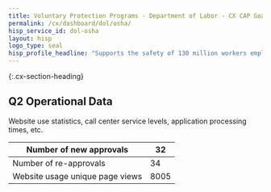 ```yaml
---
title: Voluntary Protection Programs - Department of Labor - CX CAP Goal Dashboard
permalink: /cx/dashboard/dol/osha/
hisp_service_id: dol-osha
layout: hisp
logo_type: seal
hisp_profile_headline: "Supports the safety of 130 million workers employed across 8 million worksites."
---
```


{:.cx-section-heading}
## Q2 Operational Data

Website use statistics, call center service levels, application processing times, etc.

| Number of new approvals         | 32   |
|--------------------------------------|------|
| Number of re-approvals         | 34   |
| Website usage unique page views | 8005 |
